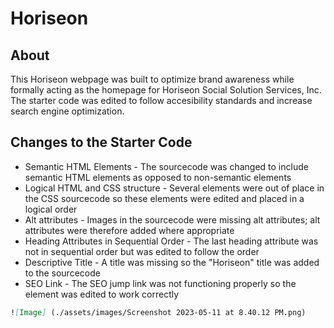 # Horiseon 

## About 
This Horiseon webpage was built to optimize brand awareness while formally acting as the homepage for Horiseon Social Solution Services, Inc. The starter code was edited to follow accesibility standards and increase search engine optimization.

## Changes to the Starter Code
- Semantic HTML Elements - The sourcecode was changed to include semantic HTML elements as opposed to non-semantic elements 
- Logical HTML and CSS structure - Several elements were out of place in the CSS sourcecode so these elements were edited and placed in a logical order
- Alt attributes - Images in the sourcecode were missing alt attributes; alt attributes were therefore added where appropriate
- Heading Attributes in Sequential Order - The last heading attribute was not in sequential order but was edited to follow the order
- Descriptive Title - A title was missing so the "Horiseon" title was added to the sourcecode
- SEO Link - The SEO jump link was not functioning properly so the element was edited to work correctly 

```md
![Image] (./assets/images/Screenshot 2023-05-11 at 8.40.12 PM.png)
```


